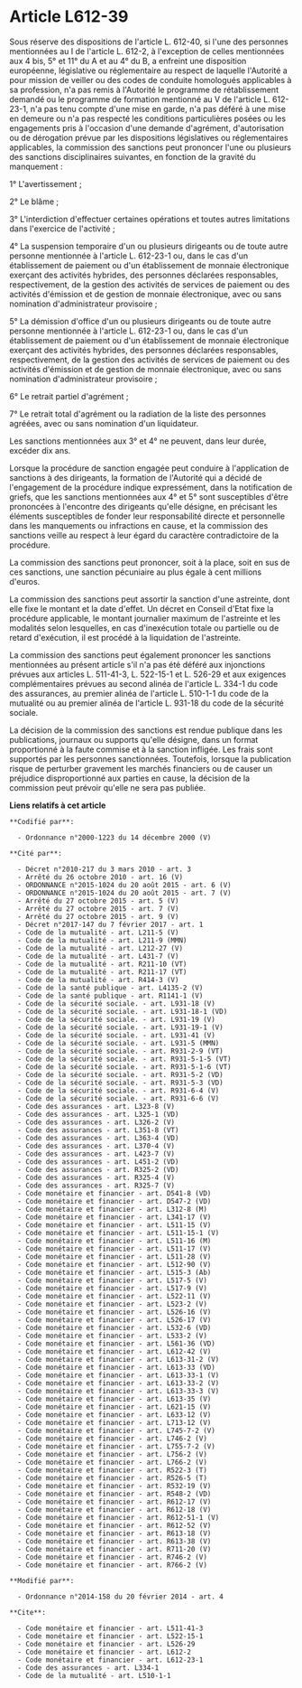 # Article L612-39

Sous réserve des dispositions de l'article L. 612-40, si l'une des personnes mentionnées au I de l'article L. 612-2, à
l'exception de celles mentionnées aux 4 bis, 5° et 11° du A et au 4° du B, a enfreint une disposition européenne, législative
ou réglementaire au respect de laquelle l'Autorité a pour mission de veiller ou des codes de conduite homologués applicables
à sa profession, n'a pas remis à l'Autorité le programme de rétablissement demandé ou le programme de formation mentionné au
V de l'article L. 612-23-1, n'a pas tenu compte d'une mise en garde, n'a pas déféré à une mise en demeure ou n'a pas respecté
les conditions particulières posées ou les engagements pris à l'occasion d'une demande d'agrément, d'autorisation ou de
dérogation prévue par les dispositions législatives ou réglementaires applicables, la commission des sanctions peut prononcer
l'une ou plusieurs des sanctions disciplinaires suivantes, en fonction de la gravité du manquement : 

1° L'avertissement ; 

2° Le blâme ; 

3° L'interdiction d'effectuer certaines opérations et toutes autres limitations dans l'exercice de l'activité ; 

4° La suspension temporaire d'un ou plusieurs dirigeants ou de toute autre personne mentionnée à l'article L. 612-23-1 ou,
dans le cas d'un établissement de paiement ou d'un établissement de monnaie électronique exerçant des activités hybrides, des
personnes déclarées responsables, respectivement, de la gestion des activités de services de paiement ou des activités
d'émission et de gestion de monnaie électronique, avec ou sans nomination d'administrateur provisoire ; 

5° La démission d'office d'un ou plusieurs dirigeants ou de toute autre personne mentionnée à l'article L. 612-23-1 ou, dans
le cas d'un établissement de paiement ou d'un établissement de monnaie électronique exerçant des activités hybrides, des
personnes déclarées responsables, respectivement, de la gestion des activités de services de paiement ou des activités
d'émission et de gestion de monnaie électronique, avec ou sans nomination d'administrateur provisoire ; 

6° Le retrait partiel d'agrément ; 

7° Le retrait total d'agrément ou la radiation de la liste des personnes agréées, avec ou sans nomination d'un liquidateur. 

Les sanctions mentionnées aux 3° et 4° ne peuvent, dans leur durée, excéder dix ans. 

Lorsque la procédure de sanction engagée peut conduire à l'application de sanctions à des dirigeants, la formation de
l'Autorité qui a décidé de l'engagement de la procédure indique expressément, dans la notification de griefs, que les
sanctions mentionnées aux 4° et 5° sont susceptibles d'être prononcées à l'encontre des dirigeants qu'elle désigne, en
précisant les éléments susceptibles de fonder leur responsabilité directe et personnelle dans les manquements ou infractions
en cause, et la commission des sanctions veille au respect à leur égard du caractère contradictoire de la procédure. 

La commission des sanctions peut prononcer, soit à la place, soit en sus de ces sanctions, une sanction pécuniaire au plus
égale à cent millions d'euros. 

La commission des sanctions peut assortir la sanction d'une astreinte, dont elle fixe le montant et la date d'effet. Un
décret en Conseil d'Etat fixe la procédure applicable, le montant journalier maximum de l'astreinte et les modalités selon
lesquelles, en cas d'inexécution totale ou partielle ou de retard d'exécution, il est procédé à la liquidation de
l'astreinte. 

La commission des sanctions peut également prononcer les sanctions mentionnées au présent article s'il n'a pas été déféré aux
injonctions prévues aux articles L. 511-41-3, L. 522-15-1 et L. 526-29 et aux exigences complémentaires prévues au second
alinéa de l'article L. 334-1 du code des assurances, au premier alinéa de l'article L. 510-1-1 du code de la mutualité ou au
premier alinéa de l'article L. 931-18 du code de la sécurité sociale. 

La décision de la commission des sanctions est rendue publique dans les publications, journaux ou supports qu'elle désigne,
dans un format proportionné à la faute commise et à la sanction infligée. Les frais sont supportés par les personnes
sanctionnées. Toutefois, lorsque la publication risque de perturber gravement les marchés financiers ou de causer un
préjudice disproportionné aux parties en cause, la décision de la commission peut prévoir qu'elle ne sera pas publiée.

**Liens relatifs à cet article**

	**Codifié par**:

	  - Ordonnance n°2000-1223 du 14 décembre 2000 (V)

	**Cité par**:

	  - Décret n°2010-217 du 3 mars 2010 - art. 3
	  - Arrêté du 26 octobre 2010 - art. 16 (V)
	  - ORDONNANCE n°2015-1024 du 20 août 2015 - art. 6 (V)
	  - ORDONNANCE n°2015-1024 du 20 août 2015 - art. 7 (V)
	  - Arrêté du 27 octobre 2015 - art. 5 (V)
	  - Arrêté du 27 octobre 2015 - art. 7 (V)
	  - Arrêté du 27 octobre 2015 - art. 9 (V)
	  - Décret n°2017-147 du 7 février 2017 - art. 1
	  - Code de la mutualité - art. L211-5 (V)
	  - Code de la mutualité - art. L211-9 (MMN)
	  - Code de la mutualité - art. L212-27 (V)
	  - Code de la mutualité - art. L431-7 (V)
	  - Code de la mutualité - art. R211-10 (VT)
	  - Code de la mutualité - art. R211-17 (VT)
	  - Code de la mutualité - art. R414-3 (V)
	  - Code de la santé publique - art. L4135-2 (V)
	  - Code de la santé publique - art. R1141-1 (V)
	  - Code de la sécurité sociale. - art. L931-18 (V)
	  - Code de la sécurité sociale. - art. L931-18-1 (VD)
	  - Code de la sécurité sociale. - art. L931-19 (V)
	  - Code de la sécurité sociale. - art. L931-19-1 (V)
	  - Code de la sécurité sociale. - art. L931-41 (V)
	  - Code de la sécurité sociale. - art. L931-5 (MMN)
	  - Code de la sécurité sociale. - art. R931-2-9 (VT)
	  - Code de la sécurité sociale. - art. R931-5-1-5 (VT)
	  - Code de la sécurité sociale. - art. R931-5-1-6 (VT)
	  - Code de la sécurité sociale. - art. R931-5-2 (VD)
	  - Code de la sécurité sociale. - art. R931-5-3 (VD)
	  - Code de la sécurité sociale. - art. R931-6-4 (V)
	  - Code de la sécurité sociale. - art. R931-6-6 (V)
	  - Code des assurances - art. L323-8 (V)
	  - Code des assurances - art. L325-1 (VD)
	  - Code des assurances - art. L326-2 (V)
	  - Code des assurances - art. L351-8 (VT)
	  - Code des assurances - art. L363-4 (VD)
	  - Code des assurances - art. L370-4 (V)
	  - Code des assurances - art. L423-7 (V)
	  - Code des assurances - art. L451-2 (VD)
	  - Code des assurances - art. R325-2 (VD)
	  - Code des assurances - art. R325-4 (V)
	  - Code des assurances - art. R325-7 (V)
	  - Code monétaire et financier - art. D541-8 (VD)
	  - Code monétaire et financier - art. D547-2 (VD)
	  - Code monétaire et financier - art. L312-8 (M)
	  - Code monétaire et financier - art. L341-17 (V)
	  - Code monétaire et financier - art. L511-15 (V)
	  - Code monétaire et financier - art. L511-15-1 (V)
	  - Code monétaire et financier - art. L511-16 (M)
	  - Code monétaire et financier - art. L511-17 (V)
	  - Code monétaire et financier - art. L511-28 (V)
	  - Code monétaire et financier - art. L512-90 (V)
	  - Code monétaire et financier - art. L515-3 (Ab)
	  - Code monétaire et financier - art. L517-5 (V)
	  - Code monétaire et financier - art. L517-9 (V)
	  - Code monétaire et financier - art. L522-11 (V)
	  - Code monétaire et financier - art. L523-2 (V)
	  - Code monétaire et financier - art. L526-16 (V)
	  - Code monétaire et financier - art. L526-17 (V)
	  - Code monétaire et financier - art. L532-6 (VD)
	  - Code monétaire et financier - art. L533-2 (V)
	  - Code monétaire et financier - art. L561-36 (VD)
	  - Code monétaire et financier - art. L612-42 (V)
	  - Code monétaire et financier - art. L613-31-2 (V)
	  - Code monétaire et financier - art. L613-33 (VD)
	  - Code monétaire et financier - art. L613-33-1 (V)
	  - Code monétaire et financier - art. L613-33-2 (V)
	  - Code monétaire et financier - art. L613-33-3 (V)
	  - Code monétaire et financier - art. L613-35 (V)
	  - Code monétaire et financier - art. L621-15 (V)
	  - Code monétaire et financier - art. L633-12 (V)
	  - Code monétaire et financier - art. L713-12 (V)
	  - Code monétaire et financier - art. L745-7-2 (V)
	  - Code monétaire et financier - art. L746-2 (V)
	  - Code monétaire et financier - art. L755-7-2 (V)
	  - Code monétaire et financier - art. L756-2 (V)
	  - Code monétaire et financier - art. L766-2 (V)
	  - Code monétaire et financier - art. R522-3 (T)
	  - Code monétaire et financier - art. R526-5 (T)
	  - Code monétaire et financier - art. R532-19 (V)
	  - Code monétaire et financier - art. R548-2 (VD)
	  - Code monétaire et financier - art. R612-17 (V)
	  - Code monétaire et financier - art. R612-18 (V)
	  - Code monétaire et financier - art. R612-51-1 (V)
	  - Code monétaire et financier - art. R612-52 (V)
	  - Code monétaire et financier - art. R613-18 (V)
	  - Code monétaire et financier - art. R613-38 (V)
	  - Code monétaire et financier - art. R711-20 (V)
	  - Code monétaire et financier - art. R746-2 (V)
	  - Code monétaire et financier - art. R766-2 (V)

	**Modifié par**:

	  - Ordonnance n°2014-158 du 20 février 2014 - art. 4

	**Cite**:

	  - Code monétaire et financier - art. L511-41-3
	  - Code monétaire et financier - art. L522-15-1
	  - Code monétaire et financier - art. L526-29
	  - Code monétaire et financier - art. L612-2
	  - Code monétaire et financier - art. L612-23-1
	  - Code des assurances - art. L334-1
	  - Code de la mutualité - art. L510-1-1
